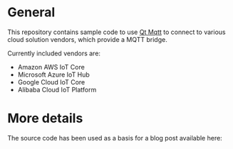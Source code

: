 # General

This repository contains sample code to use 
[Qt Mqtt](https://doc.qt.io/QtMQTT/index.html) to connect to
various cloud solution vendors, which provide a MQTT bridge.

Currently included vendors are:
* Amazon AWS IoT Core
* Microsoft Azure IoT Hub
* Google Cloud IoT Core
* Alibaba Cloud IoT Platform

# More details
The source code has been used as a basis for a blog post available
here:
<insert link>


